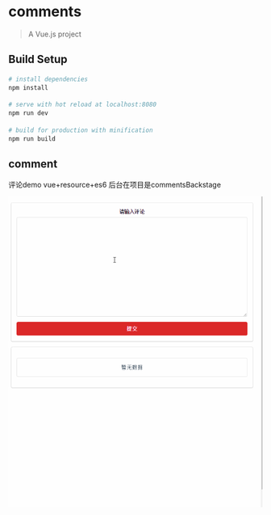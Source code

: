 # comments

> A Vue.js project

## Build Setup

``` bash
# install dependencies
npm install

# serve with hot reload at localhost:8080
npm run dev

# build for production with minification
npm run build
```

## comment

评论demo vue+resource+es6 后台在项目是commentsBackstage

![](./1.gif)
